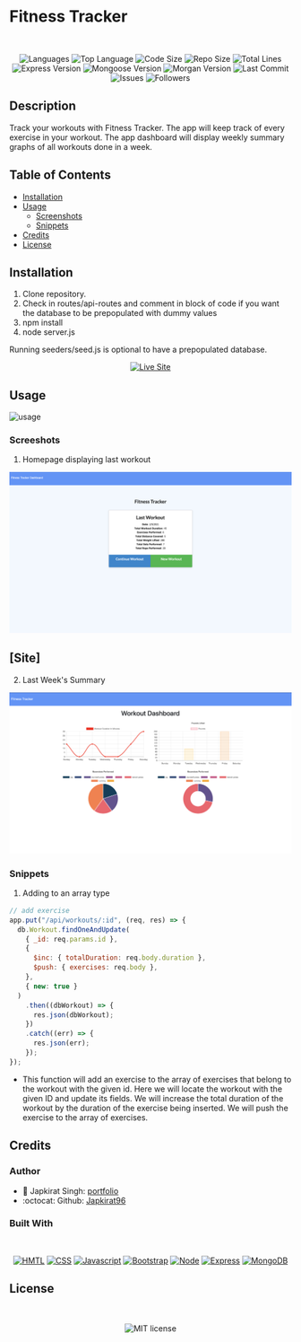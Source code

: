 # Fitness Tracker

</br>
<p align="center">
    <img src="https://img.shields.io/github/languages/count/kqarlos/fitness-tracker?style=for-the-badge" alt="Languages" />
    <img src="https://img.shields.io/github/languages/top/kqarlos/fitness-tracker?style=for-the-badge" alt="Top Language" />
    <img src="https://img.shields.io/github/languages/code-size/kqarlos/fitness-tracker?style=for-the-badge" alt="Code Size" />
    <img src="https://img.shields.io/github/repo-size/kqarlos/fitness-tracker?style=for-the-badge" alt="Repo Size" />   
    <img src="https://img.shields.io/tokei/lines/github/kqarlos/fitness-tracker?style=for-the-badge" alt="Total Lines" />
    <img src="https://img.shields.io/github/package-json/dependency-version/kqarlos/fitness-tracker/express?style=for-the-badge" alt="Express Version" />
    <img src="https://img.shields.io/github/package-json/dependency-version/kqarlos/fitness-tracker/mongoose?style=for-the-badge" alt="Mongoose Version" />
    <img src="https://img.shields.io/github/package-json/dependency-version/kqarlos/fitness-tracker/morgan?style=for-the-badge" alt="Morgan Version" />
    <img src="https://img.shields.io/github/last-commit/kqarlos/fitness-tracker?style=for-the-badge" alt="Last Commit" />  
    <img src="https://img.shields.io/github/issues/kqarlos/fitness-tracker?style=for-the-badge" alt="Issues" />  
    <img src="https://img.shields.io/github/followers/kqarlos?style=social" alt="Followers" />  
</p>

## Description

Track your workouts with Fitness Tracker. The app will keep track of every exercise in your workout. The app dashboard will display weekly summary graphs of all workouts done in a week.

## Table of Contents

- [Installation](#installation)
- [Usage](#usage)
  - [Screenshots](#screenshots)
  - [Snippets](#snippets)
- [Credits](#credits)
- [License](#license)

## Installation

1. Clone repository.
2. Check in routes/api-routes and comment in block of code if you want the database to be prepopulated with dummy values
3. npm install
4. node server.js

Running seeders/seed.js is optional to have a prepopulated database.

<p align="center">
    <a href=""><img src="https://img.shields.io/badge/-👉 See Live Site-success?style=for-the-badge"  alt="Live Site" /></a>
</p>

## Usage

![usage](https://youtu.be/G7Eo4TvNX-Y)

### Screeshots

1. Homepage displaying last workout

![Site](public/assets/homepage.png)

## [Site]

2. Last Week's Summary

![Site](public/assets/dash.png)

### Snippets

1. Adding to an array type

```javascript
// add exercise
app.put("/api/workouts/:id", (req, res) => {
  db.Workout.findOneAndUpdate(
    { _id: req.params.id },
    {
      $inc: { totalDuration: req.body.duration },
      $push: { exercises: req.body },
    },
    { new: true }
  )
    .then((dbWorkout) => {
      res.json(dbWorkout);
    })
    .catch((err) => {
      res.json(err);
    });
});
```

- This function will add an exercise to the array of exercises that belong to the workout with the given id. Here we will locate the workout with the given ID and update its fields. We will increase the total duration of the workout by the duration of the exercise being inserted. We will push the exercise to the array of exercises.

## Credits

### Author

- 💼 Japkirat Singh: [portfolio](japkirat96.github.io/protfolio.me/)
- :octocat: Github: [Japkirat96](https://github.com/JAPKIRAT96/fitnessTracker)

### Built With

</br>
<p align="center">
    <a href="https://developer.mozilla.org/en-US/docs/Web/HTML"><img src="https://img.shields.io/badge/-HTML-orange?style=for-the-badge"  alt="HMTL" /></a>
    <a href="https://developer.mozilla.org/en-US/docs/Web/CSS"><img src="https://img.shields.io/badge/-CSS-blue?style=for-the-badge" alt="CSS" /></a>
    <a href="https://www.javascript.com/"><img src="https://img.shields.io/badge/-Javascript-yellow?style=for-the-badge" alt="Javascript" /></a>
    <a href="https://getbootstrap.com/"><img src="https://img.shields.io/badge/-Bootstrap-blueviolet?style=for-the-badge" alt="Bootstrap" /></a>
    <a href="https://nodejs.org/en/"><img src="https://img.shields.io/badge/-Node-orange?style=for-the-badge" alt="Node" /></a>
    <a href="https://www.npmjs.com/package/express"><img src="https://img.shields.io/badge/-Express-blue?style=for-the-badge" alt="Express" /></a>
    <a href="https://www.mongodb.com/"><img src="https://img.shields.io/badge/-MongoDB-blue?style=for-the-badge" alt="MongoDB" /></a>
</p>

## License

</br>
<p align="center">
    <img align="center" src="https://img.shields.io/github/license/kqarlos/fitness-tracker?style=for-the-badge" alt="MIT license" />
</p>
